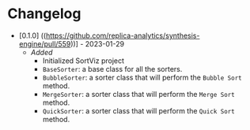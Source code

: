 # Changelog

- [0.1.0] ((https://github.com/replica-analytics/synthesis-engine/pull/559))] - 2023-01-29
  - *Added*
    - Initialized SortViz project
    - `BaseSorter`: a base class for all the sorters.
    - `BubbleSorter`: a sorter class that will perform the `Bubble Sort` method.
    - `MergeSorter`: a sorter class that will perform the `Merge Sort` method.
    - `QuickSorter`: a sorter class that will perform the `Quick Sort` method.